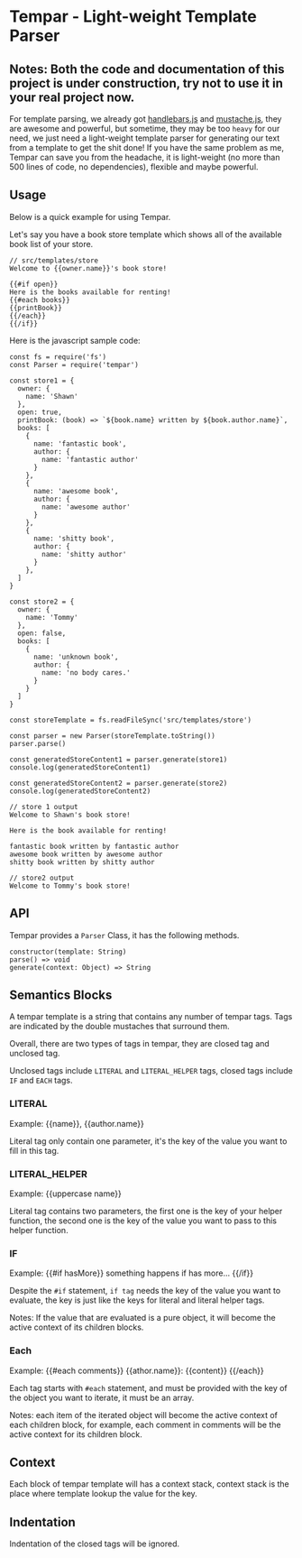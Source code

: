 # Tempar - Light-weight Template Parser
## Notes: Both the code and documentation of this project is under construction, try not to use it in your real project now.

For template parsing, we already got [handlebars.js](https://github.com/wycats/handlebars.js/) and [mustache.js](https://github.com/janl/mustache.js/), they are awesome and powerful, but sometime, they may be too `heavy` for our need, we just need a light-weight template parser for generating our text from a template to get the shit done! If you have the same problem as me, Tempar can save you from the headache, it is light-weight (no more than 500 lines of code, no dependencies), flexible and maybe powerful.

## Usage
Below is a quick example for using Tempar.

Let's say you have a book store template which shows all of the available book list of your store.
```
// src/templates/store
Welcome to {{owner.name}}'s book store!

{{#if open}}
Here is the books available for renting!
{{#each books}}
{{printBook}}
{{/each}}
{{/if}}
```
Here is the javascript sample code:

```
const fs = require('fs')
const Parser = require('tempar')

const store1 = {
  owner: {
    name: 'Shawn'
  },
  open: true,
  printBook: (book) => `${book.name} written by ${book.author.name}`,
  books: [
    {
      name: 'fantastic book',
      author: {
        name: 'fantastic author'
      }
    },
    {
      name: 'awesome book',
      author: {
        name: 'awesome author'
      }
    },
    {
      name: 'shitty book',
      author: {
        name: 'shitty author'
      }
    },
  ]
}

const store2 = {
  owner: {
    name: 'Tommy'
  },
  open: false,
  books: [
    {
      name: 'unknown book',
      author: {
        name: 'no body cares.'
      }
    }
  ]
}

const storeTemplate = fs.readFileSync('src/templates/store')

const parser = new Parser(storeTemplate.toString())
parser.parse()

const generatedStoreContent1 = parser.generate(store1)
console.log(generatedStoreContent1)

const generatedStoreContent2 = parser.generate(store2)
console.log(generatedStoreContent2)
```

```
// store 1 output
Welcome to Shawn's book store!

Here is the book available for renting!

fantastic book written by fantastic author
awesome book written by awesome author
shitty book written by shitty author

// store2 output
Welcome to Tommy's book store!

```

## API
Tempar provides a `Parser` Class, it has the following methods.
```
constructor(template: String)
parse() => void
generate(context: Object) => String
```

## Semantics Blocks
A tempar template is a string that contains any number of tempar tags. Tags are indicated by the double mustaches that surround them.

Overall, there are two types of tags in tempar, they are closed tag and unclosed tag.

Unclosed tags include `LITERAL` and `LITERAL_HELPER` tags, closed tags include `IF` and `EACH` tags.

### LITERAL
Example: {{name}}, {{author.name}}

Literal tag only contain one parameter, it's the key of the value you want to fill in this tag.

### LITERAL_HELPER
Example: {{uppercase name}}

Literal tag contains two parameters, the first one is the key of your helper function, the second one is the key of the value you want to pass to this helper function.

### IF
Example:
{{#if hasMore}}
  something happens if has more...
{{/if}}

Despite the `#if` statement, `if tag` needs the key of the value you want to evaluate, the key is just like the keys for literal and literal helper tags.

Notes: If the value that are evaluated is a pure object, it will become the active context of its children blocks.

### Each
Example:
{{#each comments}}
  {{athor.name}}: {{content}}
{{/each}}

Each tag starts with `#each` statement, and must be provided with the key of the object you want to iterate, it must be an array.

Notes: each item of the iterated object will become the active context of each children block, for example, each comment in comments will be the active context for its children block.

## Context
Each block of tempar template will has a context stack, context stack is the place where template lookup the value for the key.

## Indentation
Indentation of the closed tags will be ignored.

